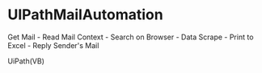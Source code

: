 # UIPathMailAutomation
Get Mail - Read Mail Context - Search on Browser - Data Scrape - Print to Excel - Reply Sender's Mail 

UiPath(VB)
